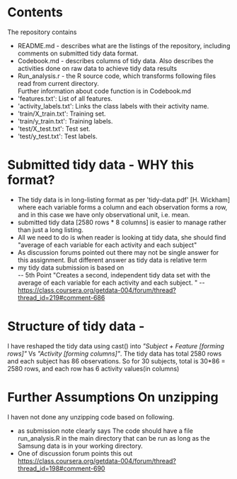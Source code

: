 # Contents</br>
The repository contains </br>
- README.md - describes what are the listings of the repository, including comments on submitted tidy data format.</br>
- Codebook.md - describes columns of tidy data.  Also describes the activities done on raw data to achieve tidy data results</br>
- Run_analysis.r - the R source code, which transforms following files read from current directory. </br> Further information about code function is in Codebook.md</br>
- 'features.txt': List of all features.</br>
- 'activity_labels.txt': Links the class labels with their activity name.</br>
- 'train/X_train.txt': Training set.</br>
- 'train/y_train.txt': Training labels.</br>
- 'test/X_test.txt': Test set.</br>
- 'test/y_test.txt': Test labels.</br>

# Submitted tidy data - WHY this format?
- The tidy data is in long-listing format as per 'tidy-data.pdf' [H. Wickham] where each variable forms a column and each observation forms a row, and in this case we have only observational unit, i.e. mean.
- submitted tidy data [2580 rows * 8 columns] is easier to manage rather than just a long listing.
- All we need to do is when reader is looking at tidy data, she should find "average of each variable for each activity and each subject"
- As discussion forums pointed out there  may not be single answer for this assignment.  But different answer as tidy data is relative term
- my tidy data submission is based on  
-- 5th Point "Creates a second, independent tidy data set with the average of each variable for each activity and each subject. "
-- https://class.coursera.org/getdata-004/forum/thread?thread_id=219#comment-686

# Structure of tidy data -
I have reshaped the tidy data using cast() into 
*"Subject + Feature [forming rows]"* Vs *"Activity [forming columns]"*.
The tidy data has total 2580 rows and each subject has 86 observations.  So for 30 subjects, total is 30*86 = 2580 rows, and each row has 6 activity values(in columns)

# Further Assumptions On unzipping
I haven not done any unzipping code based on following.
- as submission note clearly says
The code should have a file run_analysis.R in the main directory that can be run as long as the Samsung data is in your working directory.
- One of discussion forum points this out
https://class.coursera.org/getdata-004/forum/thread?thread_id=198#comment-690


